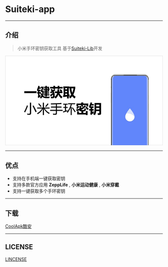 # Suiteki-app

---
## 介绍

> 小米手环密钥获取工具
> 基于[Suiteki-Lib](https://github.com/sky130/Suiteki/)开发

![](/app.jpg)

---

## 优点
- 支持在手机端一键获取密钥
- 支持多款官方应用 **ZeppLife** , **小米运动健康** , **小米穿戴**
- 支持一键获取多个手环密钥

---
## 下载
[CoolApk酷安](https://www.coolapk.com/apk/ml.sky233.suiteki)

--- 
## LICENSE
[LINCENSE]("https://github.com/sky130/Suiteki-app/blob/main/LICENSE")
